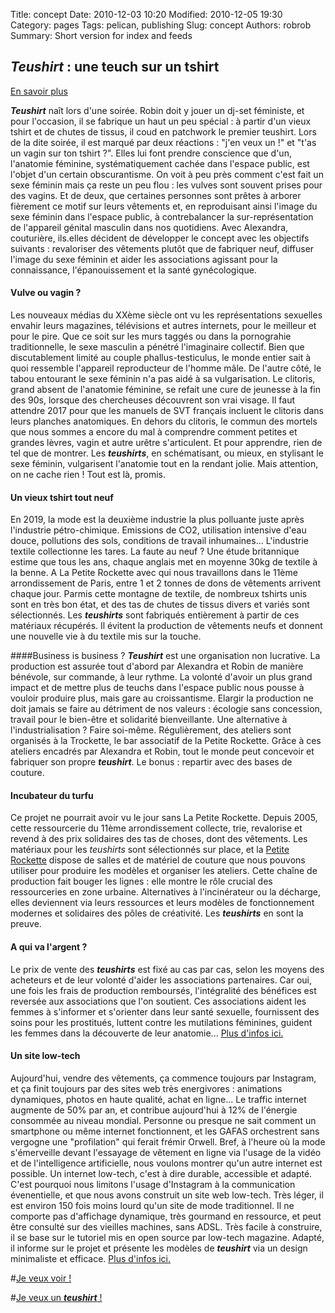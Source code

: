 Title: concept
Date: 2010-12-03 10:20
Modified: 2010-12-05 19:30
Category: pages
Tags: pelican, publishing
Slug: concept
Authors: robrob
Summary: Short version for index and feeds

## ***Teushirt*** : une teuch sur un tshirt
[En savoir plus]({filename}/pages/low-tech.md)


***Teushirt*** naît lors d'une soirée. Robin doit y jouer un dj-set féministe, et pour l'occasion, il se fabrique un haut un peu spécial : à partir d'un vieux tshirt et de chutes de tissus, il coud en patchwork le premier teushirt. Lors de la dite soirée, il est marqué par deux réactions : "j'en veux un !" et "t'as un vagin sur ton tshirt ?". Elles lui font prendre conscience que d'un, l'anatomie féminine, systématiquement cachée dans l'espace public, est l'objet d'un certain obscurantisme. On voit à peu près comment c'est fait un sexe féminin mais ça reste un peu flou : les vulves sont souvent prises pour des vagins. Et de deux, que certaines personnes sont prêtes à arborer fièrement ce motif sur leurs vêtements et, en reproduisant ainsi l'image du sexe féminin dans l'espace public, à contrebalancer la sur-représentation de l'appareil génital masculin dans nos quotidiens. 
Avec Alexandra, couturière, ils.elles décident de développer le concept avec les objectifs suivants : revaloriser des vêtements plutôt que de fabriquer neuf, diffuser l'image du sexe féminin et aider les associations agissant pour la connaissance, l'épanouissement et la santé gynécologique.

#### Vulve ou vagin ?
Les nouveaux médias du XXème siècle ont vu les représentations sexuelles envahir leurs magazines, télévisions et autres internets, pour le meilleur et pour le pire. Que ce soit sur les murs taggés ou dans la pornograhie traditionnelle, le sexe masculin a pénétré l'imaginaire collectif. Bien que discutablement limité au couple phallus-testiculus, le monde entier sait à quoi ressemble l'appareil reproducteur de l'homme mâle. De l'autre côté, le tabou entourant le sexe féminin n'a pas aidé à sa vulgarisation. Le clitoris, grand absent de l'anatomie féminine, se refait une cure de jeunesse à la fin des 90s, lorsque des chercheuses découvrent son vrai visage. Il faut attendre 2017 pour que les manuels de SVT français incluent le clitoris dans leurs planches anatomiques. En dehors du clitoris, le commun des mortels que nous sommes a encore du mal à comprendre comment petites et grandes lèvres, vagin et autre urêtre s'articulent. Et pour apprendre, rien de tel que de montrer. Les ***teushirts***, en schématisant, ou mieux, en stylisant le sexe féminin, vulgarisent l'anatomie tout en la rendant jolie. Mais attention, on ne cache rien ! Tout est là, promis.

#### Un vieux tshirt tout neuf
En 2019, la mode est la deuxième industrie la plus polluante juste après l'industrie pétro-chimique. Emissions de CO2, utilisation intensive d'eau douce, pollutions des sols, conditions de travail inhumaines... L'industrie textile collectionne les tares. La faute au neuf ? Une étude britannique estime que tous les ans, chaque anglais met en moyenne 30kg de textile à la benne. A La Petite Rockette avec qui nous travaillons dans le 11ème arrondissement de Paris, entre 1 et 2 tonnes de dons de vêtements arrivent chaque jour. Parmis cette montagne de textile, de nombreux tshirts unis sont en très bon état, et des tas de chutes de tissus divers et variés sont sélectionnés. Les ***teushirts*** sont fabriqués entièrement à partir de ces matériaux récupérés. Il évitent la production de vêtements neufs et donnent une nouvelle vie à du textile mis sur la touche.

####Business is business ?
***Teushirt*** est une organisation non lucrative. La production est assurée tout d'abord par Alexandra et Robin de manière bénévole, sur commande, à leur rythme. La volonté d'avoir un plus grand impact et de mettre plus de teuchs dans l'espace public nous pousse à vouloir produire plus, mais gare au croissantisme. Elargir la production ne doit jamais se faire au détriment de nos valeurs : écologie sans concession, travail pour le bien-être et solidarité bienveillante. Une alternative à l'industrialisation ? Faire soi-même. Régulièrement, des ateliers sont organisés à la Trockette, le bar associatif de la Petite Rockette. Grâce à ces ateliers encadrés par Alexandra et Robin, tout le monde peut concevoir et fabriquer son propre ***teushirt***. Le bonus : repartir avec des bases de couture.

#### Incubateur du turfu
Ce projet ne pourrait avoir vu le jour sans La Petite Rockette. Depuis 2005, cette ressourcerie du 11ème arrondissement collecte, trie, revalorise et revend à des prix solidaires des tas de choses, dont des vêtements. Les matériaux pour les *teushirts* sont sélectionnés sur place, et la [Petite Rockette](http://www.lapetiterockette.org/) dispose de salles et de matériel de couture que nous pouvons utiliser pour produire les modèles et organiser les ateliers. Cette chaîne de production fait bouger les lignes : elle montre le rôle crucial des ressourceries en zone urbaine. Alternatives à l'incinérateur ou la décharge, elles deviennent via leurs ressources et leurs modèles de fonctionnement modernes et solidaires des pôles de créativité. Les ***teushirts*** en sont la preuve.

#### A qui va l'argent ?
Le prix de vente des ***teushirts*** est fixé au cas par cas, selon les moyens des acheteurs et de leur volonté d'aider les associations partenaires. Car oui, une fois les frais de production remboursés, l'intégralité des bénéfices est reversée aux associations que l'on soutient. Ces associations aident les femmes à s'informer et s'orienter dans leur santé sexuelle, fournissent des soins pour les prostitués, luttent contre les mutilations féminines, guident les femmes dans la découverte de leur anatomie... [Plus d'infos ici.]({filename}/pages/assos.md)

#### Un site low-tech
Aujourd'hui, vendre des vêtements, ça commence toujours par Instagram, et ça finit toujours par des sites web très energivores : animations dynamiques, photos en haute qualité, achat en ligne... Le traffic internet augmente de 50% par an, et contribue aujourd'hui à 12% de l'énergie consommée au niveau mondial. Personne ou presque ne sait comment un smartphone ou même internet fonctionnent, et les GAFAS orchestrent sans vergogne une "profilation" qui ferait frémir Orwell. Bref, à l'heure où la mode s'émerveille devant l'essayage de vêtement en ligne via l'usage de la vidéo et de l'intelligence artificielle, nous voulons montrer qu'un autre internet est possible. Un internet low-tech, c'est à dire durable, accessible et adapté. C'est pourquoi nous limitons l'usage d'Instagram à la communication évenentielle, et que nous avons construit un site web low-tech. Très léger, il est environ 150 fois moins lourd qu'un site de mode traditionnel. Il ne comporte pas d'affichage dynamique, très gourmand en ressource, et peut être consulté sur des vieilles machines, sans ADSL. Très facile à construire, il se base sur le tutoriel mis en open source par low-tech magazine. Adapté, il informe sur le projet et présente les modèles de ***teushirt*** via un design minimaliste et efficace. [Plus d'infos ici.]({filename}/pages/low-tech.md)


#[Je veux voir !]({filename}/pages/gallerie.md)

#[Je veux un ***teushirt*** !]({filename}/pages/contact.md)